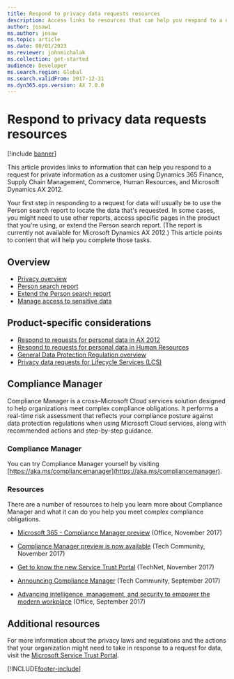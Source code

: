 ```yaml
---
title: Respond to privacy data requests resources
description: Access links to resources that can help you respond to a data rights request, including product-specific considerations.
author: josaw1
ms.author: josaw
ms.topic: article
ms.date: 08/01/2023
ms.reviewer: johnmichalak
ms.collection: get-started
audience: Developer
ms.search.region: Global
ms.search.validFrom: 2017-12-31
ms.dyn365.ops.version: AX 7.0.0
---
```


# Respond to privacy data requests resources

[!include [banner](../includes/banner.md)]

This article provides links to information that can help you respond to a request for private information as a customer using Dynamics 365 Finance, Supply Chain Management, Commerce, Human Resources, and Microsoft Dynamics AX 2012. 

Your first step in responding to a request for data will usually be to use the Person search report to locate the data that's requested. In some cases, you might need to use other reports, access specific pages in the product that you're using, or extend the Person search report. (The report is currently not available for Microsoft Dynamics AX 2012.) This article points to content that will help you complete those tasks.

## Overview

- [Privacy overview](privacy-guide.md)
- [Person search report](privacy-person-search-report.md)
- [Extend the Person search report](privacy-extend-person-search-report.md)
- [Manage access to sensitive data](privacy-auditing-sensitive-data.md)


## Product-specific considerations

- [Respond to requests for personal data in AX 2012](privacy-ax2012.md)
- [Respond to requests for personal data in Human Resources](respond-dsr-request-talent.md)
- [General Data Protection Regulation overview](privacy-guide.md)
- [Privacy data requests for Lifecycle Services (LCS)](privacy-lcs.md)

## Compliance Manager
Compliance Manager is a cross–Microsoft Cloud services solution designed to help organizations meet complex compliance obligations. It performs a real-time risk assessment that reflects your compliance posture against data protection regulations when using Microsoft Cloud services, along with recommended actions and step-by-step guidance.

### Compliance Manager
You can try Compliance Manager yourself by visiting [https://aka.ms/compliancemanager](https://aka.ms/compliancemanager).

### Resources
There are a number of resources to help you learn more about Compliance Manager and what it can do you help you meet complex compliance obligations.

- [Microsoft 365 - Compliance Manager preview](https://blogs.office.com/2017/11/16/microsoft-365-helps-businesses-increase-trust-and-innovation-through-compliance-with-compliance-manager-preview/) (Office, November 2017)

- [Compliance Manager preview is now available](https://techcommunity.microsoft.com/t5/Security-Privacy-and-Compliance/Compliance-Manager-Preview-is-now-available/ba-p/124662) (Tech Community, November 2017)

- [Get to know the new Service Trust Portal](/archive/blogs/scottschnoll/get-to-know-the-new-service-trust-portal) (TechNet, November 2017) 

- [Announcing Compliance Manager](https://techcommunity.microsoft.com/t5/Security-Privacy-and-Compliance/Manage-Your-Compliance-from-One-Place-Announcing-Compliance/ba-p/106493) (Tech Community, September 2017)

- [Advancing intelligence, management, and security to empower the modern workplace](https://blogs.office.com/2017/09/25/advancing-intelligence-management-and-security-to-empower-the-modern-workplace/) (Office, September 2017)


## Additional resources

For more information about the privacy laws and regulations and the actions that your organization might need to take in response to a request for data, visit the [Microsoft Service Trust Portal](https://servicetrust.microsoft.com/ViewPage/TrustDocuments?command=Download&downloadType=Document&downloadId=77b002ad-06f7-4a9b-8493-e18e2cb0577f&docTab=6d000410-c9e9-11e7-9a91-892aae8839ad_FAQ%20and%20White%20Papers).


[!INCLUDE[footer-include](../../../includes/footer-banner.md)]

